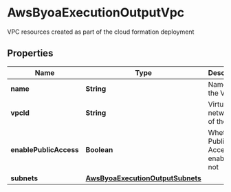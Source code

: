 

# AwsByoaExecutionOutputVpc

VPC resources created as part of the cloud formation deployment

## Properties

Name | Type | Description | Notes
------------ | ------------- | ------------- | -------------
**name** | **String** | Name of the VPC | 
**vpcId** | **String** | Virtual network Id of the VPC | 
**enablePublicAccess** | **Boolean** | Whether Public Access is enabled or not |  [optional]
**subnets** | [**AwsByoaExecutionOutputSubnets**](AwsByoaExecutionOutputSubnets.md) |  | 



